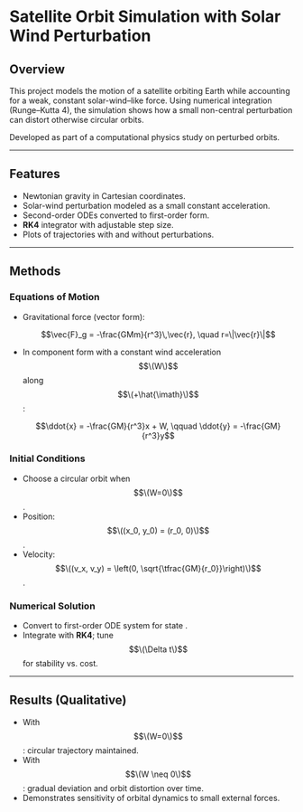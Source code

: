 # Satellite Orbit Simulation with Solar Wind Perturbation

## Overview
This project models the motion of a satellite orbiting Earth while accounting for a weak, constant solar-wind–like force. Using numerical integration (Runge–Kutta 4), the simulation shows how a small non-central perturbation can distort otherwise circular orbits.

Developed as part of a computational physics study on perturbed orbits.

---

## Features
- Newtonian gravity in Cartesian coordinates.  
- Solar-wind perturbation modeled as a small constant acceleration.  
- Second-order ODEs converted to first-order form.  
- **RK4** integrator with adjustable step size.  
- Plots of trajectories with and without perturbations.  

---

## Methods

### Equations of Motion
- Gravitational force (vector form):  

  $$\vec{F}_g = -\frac{GMm}{r^3}\,\vec{r}, \quad r=\|\vec{r}\|$$  

- In component form with a constant wind acceleration $$\(W\)$$ along $$\(+\hat{\imath}\)$$:  

  $$\ddot{x} = -\frac{GM}{r^3}x + W, \qquad \ddot{y} = -\frac{GM}{r^3}y$$  

### Initial Conditions
- Choose a circular orbit when $$\(W=0\)$$.  
- Position: $$\((x_0, y_0) = (r_0, 0)\)$$.  
- Velocity: $$\((v_x, v_y) = \left(0, \sqrt{\tfrac{GM}{r_0}}\right)\)$$.  

### Numerical Solution
- Convert to first-order ODE system for state .  
- Integrate with **RK4**; tune $$\(\Delta t\)$$ for stability vs. cost.  

---

## Results (Qualitative)
- With $$\(W=0\)$$: circular trajectory maintained.  
- With $$\(W \neq 0\)$$: gradual deviation and orbit distortion over time.  
- Demonstrates sensitivity of orbital dynamics to small external forces.  
